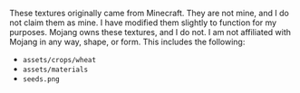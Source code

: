 These textures originally came from Minecraft. They are not mine, and I do not claim them as mine. I have modified them slightly to function for my purposes.
Mojang owns these textures, and I do not. I am not affiliated with Mojang in any way, shape, or form.
This includes the following:
- `assets/crops/wheat`
- `assets/materials`
- `seeds.png`